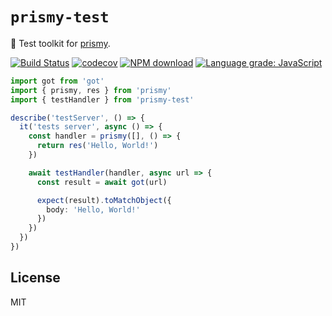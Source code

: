 # `prismy-test`

:wrench: Test toolkit for [prismy](https://github.com/prismyland/prismy).

[![Build Status](https://travis-ci.com/prismyland/prismy-test-server.svg?branch=master)](https://travis-ci.com/prismyland/prismy-test-server)
[![codecov](https://codecov.io/gh/prismyland/prismy-test-server/branch/master/graph/badge.svg)](https://codecov.io/gh/prismyland/prismy-test-server)
[![NPM download](https://img.shields.io/npm/dm/prismy-test-server.svg)](https://www.npmjs.com/package/prismy-test-server)
[![Language grade: JavaScript](https://img.shields.io/lgtm/grade/javascript/g/prismyland/prismy-test-server.svg?logo=lgtm&logoWidth=18)](https://lgtm.com/projects/g/prismyland/prismy-test-server/context:javascript)

```ts
import got from 'got'
import { prismy, res } from 'prismy'
import { testHandler } from 'prismy-test'

describe('testServer', () => {
  it('tests server', async () => {
    const handler = prismy([], () => {
      return res('Hello, World!')
    })

    await testHandler(handler, async url => {
      const result = await got(url)

      expect(result).toMatchObject({
        body: 'Hello, World!'
      })
    })
  })
})
```

## License

MIT
